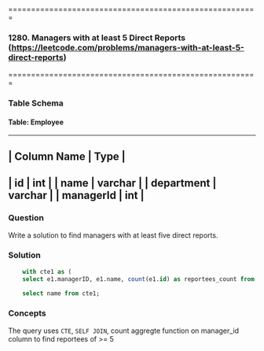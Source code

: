 =======================================================
### 1280. Managers with at least 5 Direct Reports (https://leetcode.com/problems/managers-with-at-least-5-direct-reports)
=======================================================

### Table Schema

#### Table: Employee

-------------------------
| Column Name | Type    |
-------------------------
| id          | int     |
| name        | varchar |
| department  | varchar |
| managerId   | int     |
-------------------------


### Question

Write a solution to find managers with at least five direct reports.

### Solution

```sql
    with cte1 as (
    select e1.managerID, e1.name, count(e1.id) as reportees_count from Employee e1 inner join Employee e2 on e1.id = e2.managerId group by e2.managerId having reportees_count  >= 5)

    select name from cte1;
```

### Concepts

The query uses `CTE`, `SELF JOIN`, count aggregte function on manager_id column to find reportees of >= 5